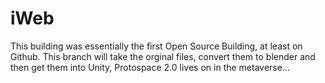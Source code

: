 iWeb
====
This building was essentially the first Open Source Building, at least on Github. This branch will take the orginal files, convert them to blender and then get them into Unity, Protospace 2.0 lives on in the metaverse...
